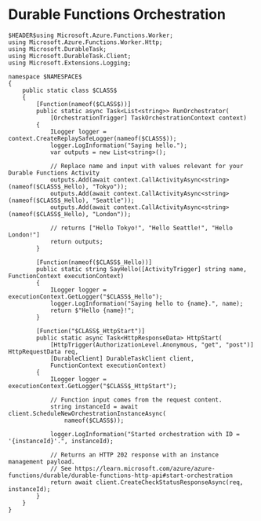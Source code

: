 ﻿---
guid: c618130d-b8be-4dd4-aee6-cfa9b8315f6d
type: File
reformat: True
shortenReferences: True
categories: [Azure]
image: AzureFunctionsTrigger
customProperties: Extension=cs, FileName=DurableFunctionsOrchestration, ValidateFileName=True
scopes: InAzureFunctionsCSharpProject;MustUseAzureFunctionsIsolatedWorker
uitag: Azure Function Trigger
parameterOrder: (HEADER), (NAMESPACE), (CLASS)
HEADER-expression: fileheader()
NAMESPACE-expression: fileDefaultNamespace()
CLASS-expression: getAlphaNumericFileNameWithoutExtension()
---

# Durable Functions Orchestration

```
$HEADER$using Microsoft.Azure.Functions.Worker;
using Microsoft.Azure.Functions.Worker.Http;
using Microsoft.DurableTask;
using Microsoft.DurableTask.Client;
using Microsoft.Extensions.Logging;

namespace $NAMESPACE$
{
    public static class $CLASS$
    {
        [Function(nameof($CLASS$))]
        public static async Task<List<string>> RunOrchestrator(
            [OrchestrationTrigger] TaskOrchestrationContext context)
        {
            ILogger logger = context.CreateReplaySafeLogger(nameof($CLASS$));
            logger.LogInformation("Saying hello.");
            var outputs = new List<string>();

            // Replace name and input with values relevant for your Durable Functions Activity
            outputs.Add(await context.CallActivityAsync<string>(nameof($CLASS$_Hello), "Tokyo"));
            outputs.Add(await context.CallActivityAsync<string>(nameof($CLASS$_Hello), "Seattle"));
            outputs.Add(await context.CallActivityAsync<string>(nameof($CLASS$_Hello), "London"));

            // returns ["Hello Tokyo!", "Hello Seattle!", "Hello London!"]
            return outputs;
        }

        [Function(nameof($CLASS$_Hello))]
        public static string SayHello([ActivityTrigger] string name, FunctionContext executionContext)
        {
            ILogger logger = executionContext.GetLogger("$CLASS$_Hello");
            logger.LogInformation("Saying hello to {name}.", name);
            return $"Hello {name}!";
        }

        [Function("$CLASS$_HttpStart")]
        public static async Task<HttpResponseData> HttpStart(
            [HttpTrigger(AuthorizationLevel.Anonymous, "get", "post")] HttpRequestData req,
            [DurableClient] DurableTaskClient client,
            FunctionContext executionContext)
        {
            ILogger logger = executionContext.GetLogger("$CLASS$_HttpStart");

            // Function input comes from the request content.
            string instanceId = await client.ScheduleNewOrchestrationInstanceAsync(
                nameof($CLASS$));

            logger.LogInformation("Started orchestration with ID = '{instanceId}'.", instanceId);

            // Returns an HTTP 202 response with an instance management payload.
            // See https://learn.microsoft.com/azure/azure-functions/durable/durable-functions-http-api#start-orchestration
            return await client.CreateCheckStatusResponseAsync(req, instanceId);
        }
    }
}
```